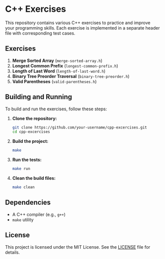 # C++ Exercises

This repository contains various C++ exercises to practice and improve your programming skills. Each exercise is implemented in a separate header file with corresponding test cases.

## Exercises

1. **Merge Sorted Array** (`merge-sorted-array.h`)
2. **Longest Common Prefix** (`longest-common-prefix.h`)
3. **Length of Last Word** (`length-of-last-word.h`)
4. **Binary Tree Preorder Traversal** (`binary-tree-preorder.h`)
5. **Valid Parentheses** (`valid-parentheses.h`)

## Building and Running

To build and run the exercises, follow these steps:

1. **Clone the repository:**
    ```sh
    git clone https://github.com/your-username/cpp-excercises.git
    cd cpp-excercises
    ```

2. **Build the project:**
    ```sh
    make
    ```

3. **Run the tests:**
    ```sh
    make run
    ```

4. **Clean the build files:**
    ```sh
    make clean
    ```

## Dependencies

- A C++ compiler (e.g., `g++`)
- `make` utility

## License

This project is licensed under the MIT License. See the [LICENSE](LICENSE) file for details.
